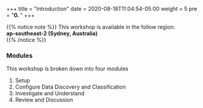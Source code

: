+++
title = "Introduction"
date = 2020-08-18T11:04:54-05:00
weight = 5
pre = "<b>0. </b>"
+++

{{% notice note %}}
This workshop is available in the follow region:   
**ap-southeast-2 (Sydney, Australia)**  
{{% /notice %}}


### Modules
This workshop is broken down into four modules

1. Setup
2. Configure Data Discovery and Classification
3. Investigate and Understand
4. Review and Discussion